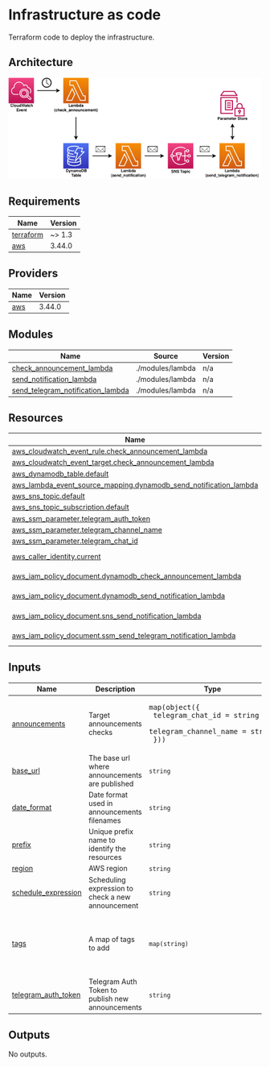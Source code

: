 # Infrastructure as code

Terraform code to deploy the infrastructure.

## Architecture

![Diagram](../docs/img/cann-architecture.png)

<!-- BEGINNING OF PRE-COMMIT-TERRAFORM DOCS HOOK -->
## Requirements

| Name | Version |
|------|---------|
| <a name="requirement_terraform"></a> [terraform](#requirement\_terraform) | ~> 1.3 |
| <a name="requirement_aws"></a> [aws](#requirement\_aws) | 3.44.0 |

## Providers

| Name | Version |
|------|---------|
| <a name="provider_aws"></a> [aws](#provider\_aws) | 3.44.0 |

## Modules

| Name | Source | Version |
|------|--------|---------|
| <a name="module_check_announcement_lambda"></a> [check\_announcement\_lambda](#module\_check\_announcement\_lambda) | ./modules/lambda | n/a |
| <a name="module_send_notification_lambda"></a> [send\_notification\_lambda](#module\_send\_notification\_lambda) | ./modules/lambda | n/a |
| <a name="module_send_telegram_notification_lambda"></a> [send\_telegram\_notification\_lambda](#module\_send\_telegram\_notification\_lambda) | ./modules/lambda | n/a |

## Resources

| Name | Type |
|------|------|
| [aws_cloudwatch_event_rule.check_announcement_lambda](https://registry.terraform.io/providers/hashicorp/aws/3.44.0/docs/resources/cloudwatch_event_rule) | resource |
| [aws_cloudwatch_event_target.check_announcement_lambda](https://registry.terraform.io/providers/hashicorp/aws/3.44.0/docs/resources/cloudwatch_event_target) | resource |
| [aws_dynamodb_table.default](https://registry.terraform.io/providers/hashicorp/aws/3.44.0/docs/resources/dynamodb_table) | resource |
| [aws_lambda_event_source_mapping.dynamodb_send_notification_lambda](https://registry.terraform.io/providers/hashicorp/aws/3.44.0/docs/resources/lambda_event_source_mapping) | resource |
| [aws_sns_topic.default](https://registry.terraform.io/providers/hashicorp/aws/3.44.0/docs/resources/sns_topic) | resource |
| [aws_sns_topic_subscription.default](https://registry.terraform.io/providers/hashicorp/aws/3.44.0/docs/resources/sns_topic_subscription) | resource |
| [aws_ssm_parameter.telegram_auth_token](https://registry.terraform.io/providers/hashicorp/aws/3.44.0/docs/resources/ssm_parameter) | resource |
| [aws_ssm_parameter.telegram_channel_name](https://registry.terraform.io/providers/hashicorp/aws/3.44.0/docs/resources/ssm_parameter) | resource |
| [aws_ssm_parameter.telegram_chat_id](https://registry.terraform.io/providers/hashicorp/aws/3.44.0/docs/resources/ssm_parameter) | resource |
| [aws_caller_identity.current](https://registry.terraform.io/providers/hashicorp/aws/3.44.0/docs/data-sources/caller_identity) | data source |
| [aws_iam_policy_document.dynamodb_check_announcement_lambda](https://registry.terraform.io/providers/hashicorp/aws/3.44.0/docs/data-sources/iam_policy_document) | data source |
| [aws_iam_policy_document.dynamodb_send_notification_lambda](https://registry.terraform.io/providers/hashicorp/aws/3.44.0/docs/data-sources/iam_policy_document) | data source |
| [aws_iam_policy_document.sns_send_notification_lambda](https://registry.terraform.io/providers/hashicorp/aws/3.44.0/docs/data-sources/iam_policy_document) | data source |
| [aws_iam_policy_document.ssm_send_telegram_notification_lambda](https://registry.terraform.io/providers/hashicorp/aws/3.44.0/docs/data-sources/iam_policy_document) | data source |

## Inputs

| Name | Description | Type | Default | Required |
|------|-------------|------|---------|:--------:|
| <a name="input_announcements"></a> [announcements](#input\_announcements) | Target announcements checks | <pre>map(object({<br>    telegram_chat_id      = string<br>    telegram_channel_name = string<br>  }))</pre> | n/a | yes |
| <a name="input_base_url"></a> [base\_url](#input\_base\_url) | The base url where announcements are published | `string` | `"http://www.gobcan.es/educacion/Nombramientos/Documentos"` | no |
| <a name="input_date_format"></a> [date\_format](#input\_date\_format) | Date format used in announcements filenames | `string` | `"02-01-06"` | no |
| <a name="input_prefix"></a> [prefix](#input\_prefix) | Unique prefix name to identify the resources | `string` | `""` | no |
| <a name="input_region"></a> [region](#input\_region) | AWS region | `string` | `"eu-west-1"` | no |
| <a name="input_schedule_expression"></a> [schedule\_expression](#input\_schedule\_expression) | Scheduling expression to check a new announcement | `string` | n/a | yes |
| <a name="input_tags"></a> [tags](#input\_tags) | A map of tags to add | `map(string)` | <pre>{<br>  "App": "cann",<br>  "CreatedBy": "terraform",<br>  "Environment": "production"<br>}</pre> | no |
| <a name="input_telegram_auth_token"></a> [telegram\_auth\_token](#input\_telegram\_auth\_token) | Telegram Auth Token to publish new announcements | `string` | n/a | yes |

## Outputs

No outputs.
<!-- END OF PRE-COMMIT-TERRAFORM DOCS HOOK -->
